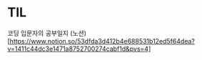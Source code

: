 # TIL
코딩 입문자의 공부일지
(노션)[https://www.notion.so/53dfda3d412b4e688531b12ed5f64dea?v=1411c44dc3e1471a8752700274cabf1d&pvs=4]

